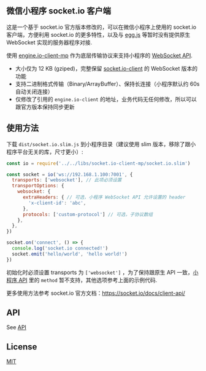 
## 微信小程序 socket.io 客户端

这是一个基于 socket.io 官方版本修改的，可以在微信小程序上使用的 socket.io 客户端，方便利用 socket.io 的更多特性，以及与 [egg.js](https://eggjs.org/) 等暂时没有提供原生 WebSocket 实现的服务器程序对接.

使用 [engine.io-client-mp](https://github.com/mdluo/engine.io-client-mp) 作为底层传输协议来支持小程序的 [WebSocket API](https://mp.weixin.qq.com/debug/wxadoc/dev/api/network-socket.html).

- 大小仅为 12 KB (gziped)，完整保留 [socket.io-client](https://github.com/socketio/socket.io-client) 的 WebSocket 版本的功能
- 支持二进制格式传输（Binary/ArrayBuffer）、保持长连接（小程序默认约 60s 自动关闭连接）
- 仅修改了引用的 `engine.io-client` 的地址，业务代码无任何修改，所以可以跟官方版本保持同步更新

## 使用方法

下载 `dist/socket.io.slim.js` 到小程序目录（建议使用 slim 版本，移除了跟小程序平台无关的库，尺寸更小）:

```js
const io = require('../../libs/socket.io-client-mp/socket.io.slim')

const socket = io('ws://192.168.1.100:7001', {
  transports: ['websocket'], // 此项必须设置
  transportOptions: {
    websocket: {
      extraHeaders: { // 可选，小程序 WebSocket API 允许设置的 header
        'x-client-id': 'abc',
      },
      protocols: ['custom-protocol'] // 可选，子协议数组
    },
  },
})

socket.on('connect', () => {
  console.log('socket.io connected!')
  socket.emit('hello/world', 'hello world!')
})
```

初始化时必须设置 transports 为 `['websocket']` ，为了保持跟原生 API 一致，[小程序 API](https://mp.weixin.qq.com/debug/wxadoc/dev/api/network-socket.html#wxconnectsocketobject) 里的 `method` 暂不支持，其他选项参考上面的示例代码.

更多使用方法参考 socket.io 官方文档：https://socket.io/docs/client-api/

## API

See [API](/docs/API.md)

## License

[MIT](/LICENSE)

